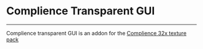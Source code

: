 # Complience Transparent GUI

---

Complience transparent GUI is an addon for the [Complience 32x texture pack](https://compliancepack.net/)
